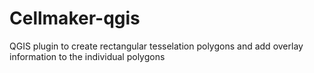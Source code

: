 Cellmaker-qgis
==============

QGIS plugin to create rectangular tesselation polygons and add overlay information to the individual polygons
